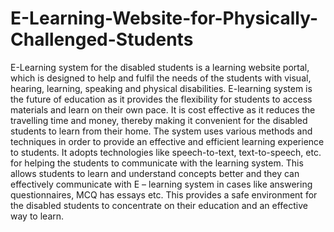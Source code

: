 # E-Learning-Website-for-Physically-Challenged-Students
E-Learning system for the disabled students is a learning website portal, which is designed to help and fulfil the needs of the students with visual, hearing, learning, speaking and physical disabilities. E-learning system is the future of education as it provides the flexibility for students to access materials and learn on their own pace. It is cost effective as it reduces the travelling time and money, thereby making it convenient for the disabled students to learn from their home.
The system uses various methods and techniques in order to provide an effective and efficient learning experience to students. It adopts technologies like speech-to-text, text-to-speech, etc. for helping the students to communicate with the learning system. This allows students to learn and understand concepts better and they can effectively communicate with E – learning system in cases like answering questionnaires, MCQ has essays etc. This provides a safe environment for the disabled students to concentrate on their education and an effective way to learn.
